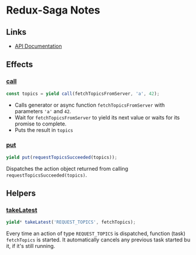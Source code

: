 # Redux-Saga Notes

## Links

- [API Documentation](https://redux-saga.js.org/docs/api/)

## Effects

### [call](https://redux-saga.js.org/docs/api/#callfn-args)

```js
const topics = yield call(fetchTopicsFromServer, 'a', 42);
```

- Calls generator or async function `fetchTopicsFromServer` with parameters `'a'` and `42`.
- Wait for `fetchTopicsFromServer` to yield its next value or waits for its promise to complete.
- Puts the result in `topics`

### [put](https://redux-saga.js.org/docs/api/#putaction)

```js
yield put(requestTopicsSucceeded(topics));
```

Dispatches the action object returned from calling `requestTopicsSucceeded(topics)`.

## Helpers

### [takeLatest](https://redux-saga.js.org/docs/api/#takelatestpattern-saga-args)

```js
yield* takeLatest('REQUEST_TOPICS', fetchTopics);
```

Every time an action of type `REQUEST_TOPICS` is dispatched, function (task) `fetchTopics` is started. It automatically cancels any previous task started bu it, if it's still running.
